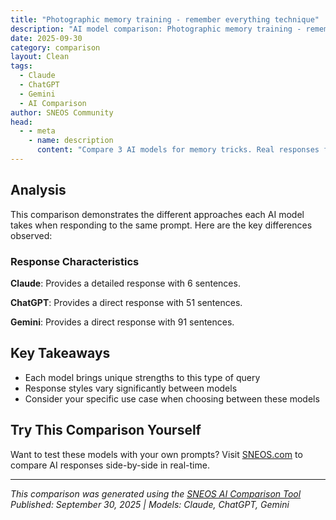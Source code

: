 ```yaml
---
title: "Photographic memory training - remember everything technique"
description: "AI model comparison: Photographic memory training - remember everything technique..."
date: 2025-09-30
category: comparison
layout: Clean
tags:
  - Claude
  - ChatGPT
  - Gemini
  - AI Comparison
author: SNEOS Community
head:
  - - meta
    - name: description
      content: "Compare 3 AI models for memory tricks. Real responses from Claude, ChatGPT, Gemini with detailed analysis."
---
```


<ChatComparison
  title="Photographic memory training - remember everything technique"
  prompt="Photographic memory training - remember everything technique"
  :responses='{"Claude": "# Photographic Memory Training Guide\n\nWhile true \u0022photographic memory\u0022 (eidetic memory) is extremely rare in adults, you can dramatically improve your memory using proven techniques:\n\n## Core Memory Techniques\n\n### 1. **Method of Loci (Memory Palace)**\n- Choose a familiar location (your home, commute route)\n- Place information at specific spots along a mental journey\n- Walk through the path to recall information in sequence\n- Most powerful technique for large amounts of data\n\n### 2. **Visual Association**\n- Convert abstract information into vivid mental images\n- Make images unusual, colorful, or emotionally charged\n- Connect new information to things you already know\n- Use action and movement in your mental pictures\n\n### 3. **Chunking \u0026 Patterns**\n- Break large amounts of info into smaller groups\n- Look for patterns, rhythms, or logical sequences\n- Use acronyms and mnemonic devices\n- Group related concepts together\n\n## Daily Training Exercises\n\n### **Week 1-2: Foundation**\n- Practice remembering 10-item shopping lists using visualization\n- Memorize a deck of cards (start with suits, then numbers)\n- Try to recall your day in reverse chronological order\n\n### **Week 3-4: Building Complexity**\n- Memorize longer sequences (20\u002B items)\n- Practice names and faces\n- Learn a short poem or speech word-for-word\n\n### **Week 5\u002B: Advanced Practice**\n- Multiple memory palaces for different subjects\n- Speed training - reduce time needed to memorize\n- Practice recall after longer time periods\n\n## Optimization Tips\n\n**Physical Factors:**\n- Get 7-9 hours of quality sleep\n- Exercise regularly (improves brain function)\n- Stay hydrated and eat brain-healthy foods\n\n**Mental Strategies:**\n- Review information at spaced intervals\n- Test yourself frequently rather than just re-reading\n- Stay focused - eliminate distractions during encoding\n\n**Practice Consistency:**\n- Train 15-30 minutes daily\n- Start small and gradually increase difficulty\n- Track your progress to stay motivated\n\n## Realistic Expectations\n\n- Expect significant improvement in 4-8 weeks of consistent practice\n- You won\u0027t achieve perfect recall, but can dramatically enhance memory\n- Some people naturally respond better to visual vs. auditory techniques\n- Combine multiple methods for best results\n\nThe key is consistent practice and finding which techniques work best for your learning style. Start with one method and gradually incorporate others as you improve.", "ChatGPT": "Photographic memory, often called eidetic memory, is the ability to recall images, sounds, or objects in great detail after only a brief exposure. While true photographic memory is extremely rare and some experts debate its existence, there are techniques you can train to significantly improve your memory and recall abilities. These techniques focus on enhancing visualization, association, and memory retention.\n\nHere are some effective methods and exercises to train your memory and improve recall:\n\n### 1. Visualization and Mental Imaging\n- **Create vivid mental images:** When you want to remember something, try to create a strong, clear mental picture of it. The more detailed and colorful the image, the easier it can be to recall.\n- **Use all your senses:** Imagine not just how something looks, but also how it sounds, smells, feels, or tastes.\n- **Practice \u0022seeing\u0022 words as pictures:** Turn words or concepts into concrete images.\n\n### 2. The Method of Loci (Memory Palace)\n- **Pick a familiar place:** This could be your home, a route you know well, or any place you can visualize clearly.\n- **Associate information with locations:** Mentally place items you want to remember in specific spots within that place.\n- **Walk through your \u201Cpalace\u201D:** When you want to recall the information, mentally walk through your memory palace and retrieve the items.\n\n### 3. Chunking Information\n- **Break information down:** Divide large pieces of information into smaller chunks or groups, making it easier to process and remember.\n- **Use patterns:** For example, remember phone numbers by breaking them into groups (555-123-4567 instead of 5551234567).\n\n### 4. Use Mnemonics\n- **Create acronyms:** Take the first letter of each word you want to remember and form a new word.\n- **Make rhymes or songs:** Turn information into a catchy rhyme or song.\n- **Create stories:** Link disparate pieces of information into a narrative to make them more memorable.\n\n### 5. Practice Active Recall and Spaced Repetition\n- **Test yourself regularly:** Instead of passively reviewing, try to recall the information actively.\n- **Space out your review sessions:** Revisit the material at increasing intervals (1 day, 3 days, 1 week, etc.) to reinforce memory.\n\n### 6. Improve Focus and Minimize Distractions\n- Memory works better when you\u2019re fully concentrating.\n- Practice mindfulness or meditation to enhance your attention span.\n- Work in a quiet environment when trying to memorize information.\n\n### 7. Healthy Lifestyle\n- Get enough sleep, as memory consolidation happens during sleep.\n- Eat brain-healthy foods (e.g., omega-3 rich fish, berries).\n- Exercise regularly to improve overall brain function.\n\n---\n\n### Sample Exercise: Using The Memory Palace\n\n1. Choose a room you know well.\n2. Pick 5 objects in the room (e.g., chair, lamp, table, window, bookshelf).\n3. Try to remember a grocery list by associating each item with an object.\n - Apples on the chair.\n - Bread on the lamp.\n - Milk on the table.\n - Eggs near the window.\n - Cheese on the bookshelf.\n4. Visualize walking through the room and seeing each item in place.\n5. Recall the items by retracing your steps mentally.\n\n---\n\nBy consistently practicing these techniques, you can improve your ability to remember and recall detailed information more effectively \u2014 achieving a memory skillset somewhat akin to photographic memory.", "Gemini": "While the idea of having a true \u0022photographic memory\u0022 (also known as eidetic memory) as portrayed in popular culture is largely a myth for adults, **you can absolutely significantly improve your memory and recall abilities** through various techniques. These techniques don\u0027t create a perfect, instantaneous image in your mind, but they help you encode information more effectively, making it easier to retrieve later.\n\nHere\u0027s a breakdown of techniques to train your memory and remember more:\n\n**I. Understanding the Foundations:**\n\n* **Memory is Active, Not Passive:** Memory isn\u0027t a recorder. It\u0027s an active process of encoding, storing, and retrieving information. The better you engage with the material, the stronger the memory will be.\n* **Focus and Attention are Key:** You can\u0027t remember what you didn\u0027t pay attention to in the first place. Eliminate distractions and be fully present when learning something new.\n* **Repetition and Spaced Repetition:** Reviewing information at spaced intervals (e.g., a few minutes after learning, then a few hours, then a day, then a week) is far more effective than cramming. This forces your brain to actively recall the information, strengthening the neural pathways. Apps like Anki are excellent for this.\n* **Sleep is Essential:** Sleep is crucial for memory consolidation. During sleep, your brain processes and organizes the information you\u0027ve learned throughout the day.\n\n**II. Proven Memory Techniques:**\n\n* **Mnemonics (Memory Aids):** These are techniques that use associations, rhymes, acronyms, and imagery to help you remember information.\n\n * **Acronyms and Acrostics:** Create a word or phrase from the first letters of the items you want to remember. Example: ROY G. BIV (Red, Orange, Yellow, Green, Blue, Indigo, Violet) for the colors of the rainbow. Acrostics use the first letter of each word to form a sentence.\n * **Rhymes:** \u0022Thirty days hath September...\u0022 are easy to remember because of the rhyme.\n * **The Method of Loci (Memory Palace):** One of the most powerful techniques. Imagine a familiar place (your house, a route you take to work). Mentally place each item you want to remember at a distinct location within that space. To recall the items, simply \u0022walk\u0022 through your memory palace. The more vivid and unusual your imagery, the better.\n * **Peg System:** Associate numbers with specific images (e.g., 1 = bun, 2 = shoe, 3 = tree...). Then, link the items you want to remember with these number-image pegs.\n * **Chunking:** Breaking down large amounts of information into smaller, more manageable chunks. For example, instead of trying to remember a 10-digit phone number as one long string, break it down into three parts (e.g., 555-123-4567).\n* **Visualization:** Create vivid mental images associated with the information. The more bizarre, emotional, and engaging the image, the better you\u0027ll remember it. Engage multiple senses in your visualization.\n* **Elaboration:** Connect new information to existing knowledge. Ask yourself questions like, \u0022How does this relate to something I already know?\u0022 or \u0022What are the implications of this information?\u0022 The more connections you make, the stronger the memory.\n* **Active Recall:** Don\u0027t just passively reread information. Actively try to retrieve it from memory. Test yourself regularly. Use flashcards, quizzes, or simply try to explain the concept to someone else. This is far more effective than rereading.\n* **Spaced Repetition:** Schedule intervals for reviewing information. Gradually increase the intervals as you remember it better. Apps like Anki are designed for this.\n* **Teach Someone Else:** Explaining a concept to someone else forces you to organize your thoughts and identify any gaps in your understanding.\n\n**III. Practical Tips and Strategies:**\n\n* **Train Regularly:** Memory is a muscle. The more you use it, the stronger it becomes. Dedicate time each day to practice memory techniques.\n* **Start Small:** Don\u0027t try to memorize everything at once. Begin with small goals and gradually increase the difficulty as you improve.\n* **Focus on Understanding:** Deep understanding leads to better memory. Don\u0027t just memorize facts; strive to understand the underlying concepts.\n* **Mindfulness and Meditation:** Improving your focus and concentration through mindfulness and meditation can greatly enhance your ability to encode information effectively.\n* **Healthy Lifestyle:** Get enough sleep, eat a healthy diet, and exercise regularly. These habits are essential for optimal brain function.\n* **Use Multiple Senses:** Engage multiple senses when learning new information. For example, if you\u0027re learning a new language, listen to the pronunciation, read the text, and write down the words.\n* **Stay Curious:** A curious mind is a more engaged mind. Be genuinely interested in what you\u0027re learning.\n\n**Example Application: Remembering a Grocery List**\n\nLet\u0027s say your grocery list is: Milk, Bread, Eggs, Apples, Cheese\n\nUsing the **Method of Loci**, imagine your house:\n\n1. **Front Door:** Imagine a giant carton of **Milk** blocking your front door, spilling everywhere.\n2. **Living Room:** Your sofa is made entirely of **Bread** slices.\n3. **Kitchen Table:** A mountain of **Eggs** is piled high on your kitchen table, some are cracked and messy.\n4. **Refrigerator:** The inside of your refrigerator is overflowing with **Apples**, some are rolling out onto the floor.\n5. **Pantry:** Giant blocks of **Cheese** are stacked to the ceiling in your pantry.\n\nWhen you get to the store, simply mentally \u0022walk\u0022 through your house and visualize each location. The absurd and vivid images will help you remember the items.\n\n**Important Considerations:**\n\n* **Effort and Practice are Required:** These techniques require effort and consistent practice. Don\u0027t expect to see results overnight.\n* **Find What Works Best for You:** Experiment with different techniques to find the ones that resonate with you and that you find most effective.\n* **Realistic Expectations:** You won\u0027t develop a true photographic memory. But you *will* significantly improve your memory and recall abilities with dedicated practice.\n\nBy consistently applying these techniques and incorporating them into your daily life, you can dramatically improve your ability to remember information and enhance your overall cognitive function. Good luck!\n"}' 
  published-date="12:58"
/>

## Analysis

This comparison demonstrates the different approaches each AI model takes when responding to the same prompt. Here are the key differences observed:

### Response Characteristics

**Claude**: Provides a detailed response with 6 sentences. 

**ChatGPT**: Provides a direct response with 51 sentences. 

**Gemini**: Provides a direct response with 91 sentences. 

## Key Takeaways

- Each model brings unique strengths to this type of query
- Response styles vary significantly between models
- Consider your specific use case when choosing between these models

## Try This Comparison Yourself

Want to test these models with your own prompts? Visit [SNEOS.com](https://sneos.com) to compare AI responses side-by-side in real-time.

---

*This comparison was generated using the [SNEOS AI Comparison Tool](https://sneos.com)*
*Published: September 30, 2025 | Models: Claude, ChatGPT, Gemini*
